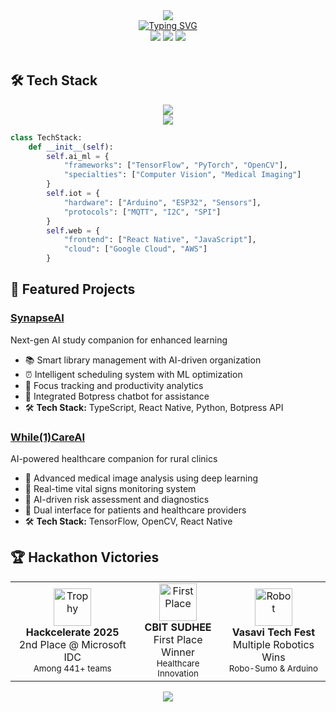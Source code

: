 <div align="center">
  <img src="https://capsule-render.vercel.app/api?type=waving&color=00FF9D&height=200&section=header&text=Sree%20Madhav&fontSize=80&fontColor=ffffff&animation=fadeIn&fontAlignY=38&desc=AI/ML%20Developer%20|%20IoT%20Enthusiast%20|%20Robotics%20Engineer&descAlignY=58&descAlign=50" />
</div>

<div align="center">
  <a href="https://github.com/MadhavDGS">
    <img src="https://readme-typing-svg.herokuapp.com?font=Fira+Code&size=25&duration=3000&pause=1000&color=00FF9D&center=true&vCenter=true&width=435&lines=AI+%26+ML+Development;IoT+and+Robotics;Full+Stack+Development;Always+Learning+New+Tech" alt="Typing SVG" />
  </a>
</div>

<div align="center">
  <a href="mailto:sreemadhavpelli@gmail.com"><img src="https://img.shields.io/badge/Gmail-D14836?style=for-the-badge&logo=gmail&logoColor=white"></a>
  <a href="https://www.linkedin.com/in/sree-madhav-pelli-b2a015329/"><img src="https://img.shields.io/badge/LinkedIn-0077B5?style=for-the-badge&logo=linkedin&logoColor=white"></a>
  <a href="https://portfolio-72r7.vercel.app"><img src="https://img.shields.io/badge/Portfolio-000000?style=for-the-badge&logo=vercel&logoColor=white"></a>
</div>

<br>

## 🛠️ Tech Stack

<div align="center">
  <img src="https://skillicons.dev/icons?i=python,java,c,tensorflow,pytorch,opencv" /><br>
  <img src="https://skillicons.dev/icons?i=react,js,arduino,raspberrypi,aws,gcp" />
</div>

```python
class TechStack:
    def __init__(self):
        self.ai_ml = {
            "frameworks": ["TensorFlow", "PyTorch", "OpenCV"],
            "specialties": ["Computer Vision", "Medical Imaging"]
        }
        self.iot = {
            "hardware": ["Arduino", "ESP32", "Sensors"],
            "protocols": ["MQTT", "I2C", "SPI"]
        }
        self.web = {
            "frontend": ["React Native", "JavaScript"],
            "cloud": ["Google Cloud", "AWS"]
        }
```

## 🚀 Featured Projects

### [SynapseAI](https://github.com/MadhavDGS/SynapseAI)
Next-gen AI study companion for enhanced learning
- 📚 Smart library management with AI-driven organization
- ⏰ Intelligent scheduling system with ML optimization
- 🎯 Focus tracking and productivity analytics
- 🤖 Integrated Botpress chatbot for assistance
- 🛠️ **Tech Stack:** TypeScript, React Native, Python, Botpress API

### [While(1)CareAI](https://github.com/MadhavDGS/While1CareAI)
AI-powered healthcare companion for rural clinics
- 🔬 Advanced medical image analysis using deep learning
- 💓 Real-time vital signs monitoring system
- 🤖 AI-driven risk assessment and diagnostics
- 👥 Dual interface for patients and healthcare providers
- 🛠️ **Tech Stack:** TensorFlow, OpenCV, React Native

## 🏆 Hackathon Victories

<div align="center">
  <table>
    <tr>
      <td align="center">
        <img src="https://raw.githubusercontent.com/Tarikul-Islam-Anik/Animated-Fluent-Emojis/master/Emojis/Objects/Trophy.png" width="60" alt="Trophy">
        <br>
        <strong>Hackcelerate 2025</strong>
        <br>
        2nd Place @ Microsoft IDC
        <br>
        <sub>Among 441+ teams</sub>
      </td>
      <td align="center">
        <img src="https://raw.githubusercontent.com/Tarikul-Islam-Anik/Animated-Fluent-Emojis/master/Emojis/Objects/First%20Place%20Medal.png" width="60" alt="First Place">
        <br>
        <strong>CBIT SUDHEE</strong>
        <br>
        First Place Winner
        <br>
        <sub>Healthcare Innovation</sub>
      </td>
      <td align="center">
        <img src="https://raw.githubusercontent.com/Tarikul-Islam-Anik/Animated-Fluent-Emojis/master/Emojis/Objects/Robot.png" width="60" alt="Robot">
        <br>
        <strong>Vasavi Tech Fest</strong>
        <br>
        Multiple Robotics Wins
        <br>
        <sub>Robo-Sumo & Arduino</sub>
      </td>
    </tr>
  </table>
</div>

<div align="center">
  <img src="https://capsule-render.vercel.app/api?type=waving&color=00FF9D&height=100&section=footer" />
</div>
